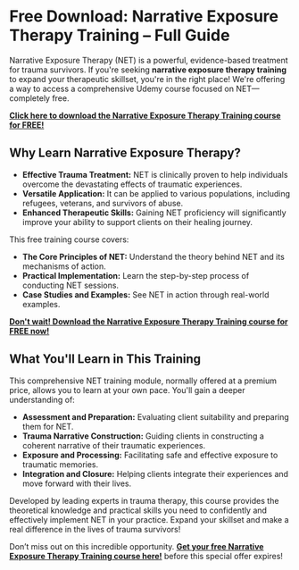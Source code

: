 # Free Download: Narrative Exposure Therapy Training – Full Guide

Narrative Exposure Therapy (NET) is a powerful, evidence-based treatment for trauma survivors. If you're seeking **narrative exposure therapy training** to expand your therapeutic skillset, you're in the right place! We're offering a way to access a comprehensive Udemy course focused on NET—completely free.

[**Click here to download the Narrative Exposure Therapy Training course for FREE!**](https://udemywork.com/narrative-exposure-therapy-training)

## Why Learn Narrative Exposure Therapy?

*   **Effective Trauma Treatment:** NET is clinically proven to help individuals overcome the devastating effects of traumatic experiences.
*   **Versatile Application:** It can be applied to various populations, including refugees, veterans, and survivors of abuse.
*   **Enhanced Therapeutic Skills:** Gaining NET proficiency will significantly improve your ability to support clients on their healing journey.

This free training course covers:

*   **The Core Principles of NET:** Understand the theory behind NET and its mechanisms of action.
*   **Practical Implementation:** Learn the step-by-step process of conducting NET sessions.
*   **Case Studies and Examples:** See NET in action through real-world examples.

[**Don't wait! Download the Narrative Exposure Therapy Training course for FREE now!**](https://udemywork.com/narrative-exposure-therapy-training)

## What You'll Learn in This Training

This comprehensive NET training module, normally offered at a premium price, allows you to learn at your own pace. You'll gain a deeper understanding of:

*   **Assessment and Preparation:** Evaluating client suitability and preparing them for NET.
*   **Trauma Narrative Construction:** Guiding clients in constructing a coherent narrative of their traumatic experiences.
*   **Exposure and Processing:** Facilitating safe and effective exposure to traumatic memories.
*   **Integration and Closure:** Helping clients integrate their experiences and move forward with their lives.

Developed by leading experts in trauma therapy, this course provides the theoretical knowledge and practical skills you need to confidently and effectively implement NET in your practice. Expand your skillset and make a real difference in the lives of trauma survivors!

Don’t miss out on this incredible opportunity. **[Get your free Narrative Exposure Therapy Training course here!](https://udemywork.com/narrative-exposure-therapy-training)** before this special offer expires!
